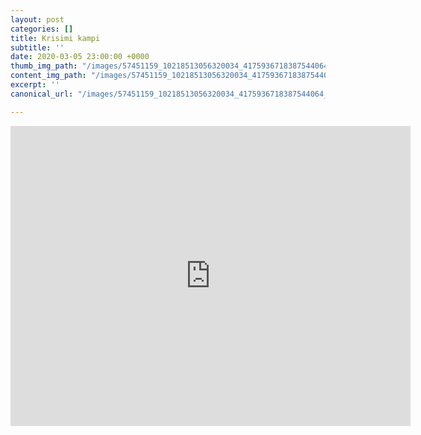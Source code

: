 ```yaml
---
layout: post
categories: []
title: Krisimi kampi
subtitle: ''
date: 2020-03-05 23:00:00 +0000
thumb_img_path: "/images/57451159_10218513056320034_4175936718387544064_o.jpg"
content_img_path: "/images/57451159_10218513056320034_4175936718387544064_o.jpg"
excerpt: ''
canonical_url: "/images/57451159_10218513056320034_4175936718387544064_o.jpg"

---
```

<iframe src="https://player.vimeo.com/video/2400209" width="640" height="480" frameborder="0" allow="autoplay; fullscreen" allowfullscreen></iframe>
